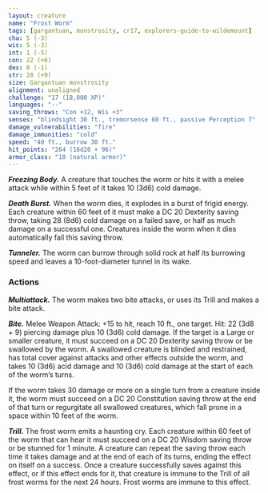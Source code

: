 ```yaml
---
layout: creature
name: "Frost Worm"
tags: [gargantuan, monstrosity, cr17, explorers-guide-to-wildemount]
cha: 5 (-3)
wis: 5 (-3)
int: 1 (-5)
con: 22 (+6)
dex: 8 (-1)
str: 28 (+9)
size: Gargantuan monstrosity
alignment: unaligned
challenge: "17 (18,000 XP)"
languages: "--"
saving_throws: "Con +12, Wis +3"
senses: "blindsight 30 ft., tremorsense 60 ft., passive Perception 7"
damage_vulnerabilities: "fire"
damage_immunities: "cold"
speed: "40 ft., burrow 30 ft."
hit_points: "264 (16d20 + 96)"
armor_class: "18 (natural armor)"
---
```


***Freezing Body.*** A creature that touches the worm or hits it with a melee attack while within 5 feet of it takes 10 (3d6) cold damage.

***Death Burst.*** When the worm dies, it explodes in a burst of frigid energy. Each creature within 60 feet of it must make a DC 20 Dexterity saving throw, taking 28 (8d6) cold damage on a failed save, or half as much damage on a successful one. Creatures inside the worm when it dies automatically fail this saving throw.

***Tunneler.*** The worm can burrow through solid rock at half its burrowing speed and leaves a 10-foot-diameter tunnel in its wake.

### Actions

***Multiattack.*** The worm makes two bite attacks, or uses its Trill and makes a bite attack.

***Bite.*** Melee Weapon Attack: +15 to hit, reach 10 ft., one target. Hit: 22 (3d8 + 9) piercing damage plus 10 (3d6) cold damage. If the target is a Large or smaller creature, it must succeed on a DC 20 Dexterity saving throw or be swallowed by the worm. A swallowed creature is blinded and restrained, has total cover against attacks and other effects outside the worm, and takes 10 (3d6) acid damage and 10 (3d6) cold damage at the start of each of the worm’s turns.

If the worm takes 30 damage or more on a single turn from a creature inside it, the worm must succeed on a DC 20 Constitution saving throw at the end of that turn or regurgitate all swallowed creatures, which fall prone in a space within 10 feet of the worm.

***Trill.*** The frost worm emits a haunting cry. Each creature within 60 feet of the worm that can hear it must succeed on a DC 20 Wisdom saving throw or be stunned for 1 minute. A creature can repeat the saving throw each time it takes damage and at the end of each of its turns, ending the effect on itself on a success. Once a creature successfully saves against this effect, or if this effect ends for it, that creature is immune to the Trill of all frost worms for the next 24 hours. Frost worms are immune to this effect.

